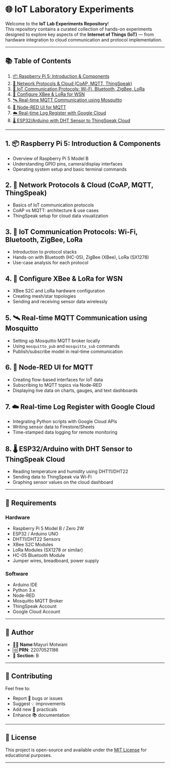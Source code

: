 # 🌐 IoT Laboratory Experiments

Welcome to the **IoT Lab Experiments Repository**!  
This repository contains a curated collection of hands-on experiments designed to explore key aspects of the **Internet of Things (IoT)** — from hardware integration to cloud communication and protocol implementation.

---

## 📚 Table of Contents

1. [📦 Raspberry Pi 5: Introduction & Components](#1-raspberry-pi-5-introduction--components)
2. [🔗 Network Protocols & Cloud (CoAP, MQTT, ThingSpeak)](#2-network-protocols--cloud-coap-mqtt-thingspeak)
3. [📡 IoT Communication Protocols: Wi-Fi, Bluetooth, ZigBee, LoRa](#3-iot-communication-protocols-wi-fi-bluetooth-zigbee-lora)
4. [📶 Configure XBee & LoRa for WSN](#4-configure-xbee--lora-for-wsn)
5. [🛰️ Real-time MQTT Communication using Mosquitto](#5-real-time-mqtt-communication-using-mosquitto)
6. [🧩 Node-RED UI for MQTT](#6-node-red-ui-for-mqtt)
7. [☁️ Real-time Log Register with Google Cloud](#7-real-time-log-register-with-google-cloud)
8. [🌡️ ESP32/Arduino with DHT Sensor to ThingSpeak Cloud](#8-esp32arduino-with-dht-sensor-to-thingspeak-cloud)

---

## 1. 📦 Raspberry Pi 5: Introduction & Components
- Overview of Raspberry Pi 5 Model B
- Understanding GPIO pins, camera/display interfaces
- Operating system setup and basic terminal commands

## 2. 🔗 Network Protocols & Cloud (CoAP, MQTT, ThingSpeak)
- Basics of IoT communication protocols
- CoAP vs MQTT: architecture & use cases
- ThingSpeak setup for cloud data visualization

## 3. 📡 IoT Communication Protocols: Wi-Fi, Bluetooth, ZigBee, LoRa
- Introduction to protocol stacks
- Hands-on with Bluetooth (HC-05), ZigBee (XBee), LoRa (SX1278)
- Use-case analysis for each protocol

## 4. 📶 Configure XBee & LoRa for WSN
- XBee S2C and LoRa hardware configuration
- Creating mesh/star topologies
- Sending and receiving sensor data wirelessly

## 5. 🛰️ Real-time MQTT Communication using Mosquitto
- Setting up Mosquitto MQTT broker locally
- Using `mosquitto_pub` and `mosquitto_sub` commands
- Publish/subscribe model in real-time communication

## 6. 🧩 Node-RED UI for MQTT
- Creating flow-based interfaces for IoT data
- Subscribing to MQTT topics via Node-RED
- Displaying live data on charts, gauges, and text dashboards

## 7. ☁️ Real-time Log Register with Google Cloud
- Integrating Python scripts with Google Cloud APIs
- Writing sensor data to Firestore/Sheets
- Time-stamped data logging for remote monitoring

## 8. 🌡️ ESP32/Arduino with DHT Sensor to ThingSpeak Cloud
- Reading temperature and humidity using DHT11/DHT22
- Sending data to ThingSpeak via Wi-Fi
- Graphing sensor values on the cloud dashboard

---

## 🧰 Requirements

### Hardware
- Raspberry Pi 5 Model B / Zero 2W
- ESP32 / Arduino UNO
- DHT11/DHT22 Sensors
- XBee S2C Modules
- LoRa Modules (SX1278 or similar)
- HC-05 Bluetooth Module
- Jumper wires, breadboard, power supply

### Software
- Arduino IDE
- Python 3.x
- Node-RED
- Mosquitto MQTT Broker
- ThingSpeak Account
- Google Cloud Account

---

## 🙋 Author

- 👨‍🎓 **Name**:Mayuri Motwani
- 🆔 **PRN**: 22070521186  
- 🏫 **Section**: B
---

## 🤝 Contributing

Feel free to:
- Report 🐞 bugs or issues  
- Suggest 💡 improvements  
- Add new 📁 practicals  
- Enhance 📚 documentation  

---

## 📄 License

This project is open-source and available under the [MIT License](LICENSE) for educational purposes.

---

